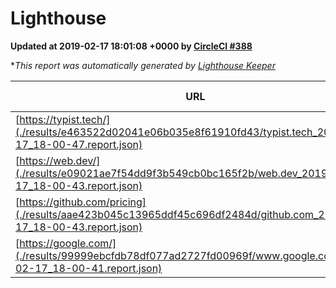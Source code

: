 
# Lighthouse

**Updated at 2019-02-17 18:01:08 +0000 by [CircleCI #388](https://circleci.com/gh/ItinerisLtd/lighthouse-keeper-example/388)**

**This report was automatically generated by [Lighthouse Keeper](https://github.com/itinerisltd/lighthouse-keeper)*

| URL | Performance | Accessibility | Best Practices | SEO | PWA | Updated At |
| --- | --- | --- | --- | --- | --- | --- |
| [https://typist.tech/](./results/e463522d02041e06b035e8f61910fd43/typist.tech_2019-02-17_18-00-47.report.json) | 0.97 | 0.8 | 0.71 | 1 | 0.58 | 2019-02-17T18:00:47.511Z |
| [https://web.dev/](./results/e09021ae7f54dd9f3b549cb0bc165f2b/web.dev_2019-02-17_18-00-43.report.json) | 0.91 | 0.93 | 0.93 | 0.91 | 1 | 2019-02-17T18:00:43.091Z |
| [https://github.com/pricing](./results/aae423b045c13965ddf45c696df2484d/github.com_2019-02-17_18-00-43.report.json) | 0.65 | 0.89 | 0.93 | 0.9 | 0.58 | 2019-02-17T18:00:43.858Z |
| [https://google.com/](./results/99999ebcfdb78df077ad2727fd00969f/www.google.com_2019-02-17_18-00-41.report.json) | 0.96 | 0.71 | 0.93 | 0.8 | 0.58 | 2019-02-17T18:00:41.953Z |
